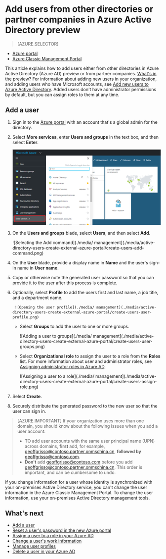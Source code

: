<properties
	pageTitle="Add users from other directories or partner companies in Azure Active Directory preview | Azure"
	description="Explains how to add users or change user information in Azure Active Directory, including external and guest users."
	services="active-directory"
	documentationCenter=""
	authors="curtand"
	manager="femila"
	editor=""/>

<tags
	ms.service="active-directory"
	ms.workload="identity"
	ms.tgt_pltfrm="na"
	ms.devlang="na"
	ms.topic="article"
	ms.date="09/12/2016"
	ms.author="curtand"
   	wacn.date=""/>

# Add users from other directories or partner companies in Azure Active Directory preview

> [AZURE.SELECTOR]
- [Azure portal](/documentation/articles/active-directory-users-create-external-azure-portal/)
- [Azure Classic Management Portal](/documentation/articles/active-directory-create-users-external/)

This article explains how to add users either from other directories in Azure Active Directory (Azure AD) preview or from partner companies. [What's in the preview?](/documentation/articles/active-directory-preview-explainer/) For information about adding new users in your organization, and adding users who have Microsoft accounts, see [Add new users to Azure Active Directory](/documentation/articles/active-directory-users-create-azure-portal/). Added users don't have administrator permissions by default, but you can assign roles to them at any time.

## Add a user

1.  Sign in to the [Azure portal](https://portal.azure.cn) with an account that's a global admin for the directory.

2.  Select **More services**, enter **Users and groups** in the text box, and then select **Enter**.

    ![Opening user management](./media/active-directory-users-create-external-azure-portal/create-users-user-management.png)

3.  On the **Users and groups** blade, select **Users**, and then select **Add**.

    ![Selecting the Add command](./media/ management](./media/active-directory-users-create-external-azure-portal/create-users-add-command.png)

4. On the **User** blade, provide a display name in **Name** and the user's sign-in name in **User name**.

5. Copy or otherwise note the generated user password so that you can provide it to the user after this process is complete.

6. Optionally, select **Profile** to add the users first and last name, a job title, and a department name.

		![Opening the user profile](./media/ management](./media/active-directory-users-create-external-azure-portal/create-users-user-profile.png)

	- Select **Groups** to add the user to one or more groups.

		![Adding a user to groups](./media/ management](./media/active-directory-users-create-external-azure-portal/create-users-user-groups.png)

	- Select **Organizational role** to assign the user to a role from the **Roles** list. For more information about user and administrator roles, see [Assigning administrator roles in Azure AD](/documentation/articles/active-directory-assign-admin-roles/).

		![Assigning a user to a role](./media/ management](./media/active-directory-users-create-external-azure-portal/create-users-assign-role.png)

7. Select **Create**.

8. Securely distribute the generated password to the new user so that the user can sign in.

> [AZURE.IMPORTANT] If your organization uses more than one domain, you should know about the following issues when you add a user account:
>
> - TO add user accounts with the same user principal name (UPN) across domains, **first** add, for example, geoffgrisso@contoso.partner.onmschina.cn, **followed by** geoffgrisso@contoso.com.
> - **Don't** add geoffgrisso@contoso.com before you add geoffgrisso@contoso.partner.onmschina.cn. This order is important, and can be cumbersome to undo.

If you change information for a user whose identity is synchronized with your on-premises Active Directory service, you can't change the user information in the Azure Classic Management Portal. To change the user information, use your on-premises Active Directory management tools.


## What's next

- [Add a user](/documentation/articles/active-directory-users-create-azure-portal/)
- [Reset a user's password in the new Azure portal](/documentation/articles/active-directory-users-reset-password-azure-portal/)
- [Assign a user to a role in your Azure AD](/documentation/articles/active-directory-users-assign-role-azure-portal/)
- [Change a user's work information](/documentation/articles/active-directory-users-work-info-azure-portal/)
- [Manage user profiles](/documentation/articles/active-directory-users-profile-azure-portal/)
- [Delete a user in your Azure AD](/documentation/articles/active-directory-users-delete-user-azure-portal/)
